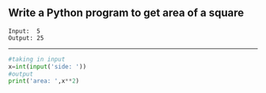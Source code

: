 ## Write a Python program to get area of a square

```
Input:  5
Output: 25
```

---

```python
#taking in input
x=int(input('side: '))
#output
print('area: ',x**2)
```
